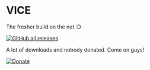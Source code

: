 # VICE
The fresher build on the net :D

[![GitHub all releases](https://img.shields.io/github/downloads/Zibri/VICE/total?style=for-the-badge)](https://github.com/Zibri/VICE/releases)

A lot of downloads and nobody donated. Come on guys!

[![Donate](https://img.shields.io/badge/Donate-PayPal-green.svg)](https://www.paypal.com/cgi-bin/webscr?cmd=_s-xclick&hosted_button_id=465S7E2TY9WNE)
